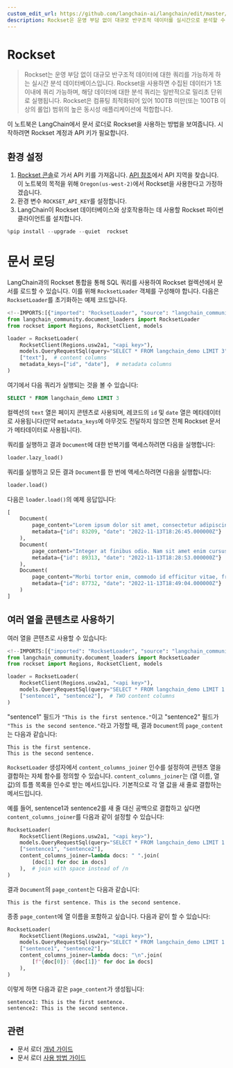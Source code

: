 ```yaml
---
custom_edit_url: https://github.com/langchain-ai/langchain/edit/master/docs/docs/integrations/document_loaders/rockset.ipynb
description: Rockset은 운영 부담 없이 대규모 반구조적 데이터를 실시간으로 분석할 수 있는 데이터베이스입니다. 빠른 쿼리 성능을 제공합니다.
---
```


# Rockset

> Rockset는 운영 부담 없이 대규모 반구조적 데이터에 대한 쿼리를 가능하게 하는 실시간 분석 데이터베이스입니다. Rockset을 사용하면 수집된 데이터가 1초 이내에 쿼리 가능하며, 해당 데이터에 대한 분석 쿼리는 일반적으로 밀리초 단위로 실행됩니다. Rockset은 컴퓨팅 최적화되어 있어 100TB 미만(또는 100TB 이상의 롤업) 범위의 높은 동시성 애플리케이션에 적합합니다.

이 노트북은 LangChain에서 문서 로더로 Rockset을 사용하는 방법을 보여줍니다. 시작하려면 Rockset 계정과 API 키가 필요합니다.

## 환경 설정

1. [Rockset 콘솔](https://console.rockset.com/apikeys)로 가서 API 키를 가져옵니다. [API 참조](https://rockset.com/docs/rest-api/#introduction)에서 API 지역을 찾습니다. 이 노트북의 목적을 위해 `Oregon(us-west-2)`에서 Rockset을 사용한다고 가정하겠습니다.
2. 환경 변수 `ROCKSET_API_KEY`를 설정합니다.
3. LangChain이 Rockset 데이터베이스와 상호작용하는 데 사용할 Rockset 파이썬 클라이언트를 설치합니다.

```python
%pip install --upgrade --quiet  rockset
```


# 문서 로딩
LangChain과의 Rockset 통합을 통해 SQL 쿼리를 사용하여 Rockset 컬렉션에서 문서를 로드할 수 있습니다. 이를 위해 `RocksetLoader` 객체를 구성해야 합니다. 다음은 `RocksetLoader`를 초기화하는 예제 코드입니다.

```python
<!--IMPORTS:[{"imported": "RocksetLoader", "source": "langchain_community.document_loaders", "docs": "https://api.python.langchain.com/en/latest/document_loaders/langchain_community.document_loaders.rocksetdb.RocksetLoader.html", "title": "Rockset"}]-->
from langchain_community.document_loaders import RocksetLoader
from rockset import Regions, RocksetClient, models

loader = RocksetLoader(
    RocksetClient(Regions.usw2a1, "<api key>"),
    models.QueryRequestSql(query="SELECT * FROM langchain_demo LIMIT 3"),  # SQL query
    ["text"],  # content columns
    metadata_keys=["id", "date"],  # metadata columns
)
```


여기에서 다음 쿼리가 실행되는 것을 볼 수 있습니다:

```sql
SELECT * FROM langchain_demo LIMIT 3
```


컬렉션의 `text` 열은 페이지 콘텐츠로 사용되며, 레코드의 `id` 및 `date` 열은 메타데이터로 사용됩니다(만약 `metadata_keys`에 아무것도 전달하지 않으면 전체 Rockset 문서가 메타데이터로 사용됩니다).

쿼리를 실행하고 결과 `Document`에 대한 반복기를 액세스하려면 다음을 실행합니다:

```python
loader.lazy_load()
```


쿼리를 실행하고 모든 결과 `Document`를 한 번에 액세스하려면 다음을 실행합니다:

```python
loader.load()
```


다음은 `loader.load()`의 예제 응답입니다:
```python
[
    Document(
        page_content="Lorem ipsum dolor sit amet, consectetur adipiscing elit. Maecenas a libero porta, dictum ipsum eget, hendrerit neque. Morbi blandit, ex ut suscipit viverra, enim velit tincidunt tellus, a tempor velit nunc et ex. Proin hendrerit odio nec convallis lobortis. Aenean in purus dolor. Vestibulum orci orci, laoreet eget magna in, commodo euismod justo.", 
        metadata={"id": 83209, "date": "2022-11-13T18:26:45.000000Z"}
    ),
    Document(
        page_content="Integer at finibus odio. Nam sit amet enim cursus lacus gravida feugiat vestibulum sed libero. Aenean eleifend est quis elementum tincidunt. Curabitur sit amet ornare erat. Nulla id dolor ut magna volutpat sodales fringilla vel ipsum. Donec ultricies, lacus sed fermentum dignissim, lorem elit aliquam ligula, sed suscipit sapien purus nec ligula.", 
        metadata={"id": 89313, "date": "2022-11-13T18:28:53.000000Z"}
    ),
    Document(
        page_content="Morbi tortor enim, commodo id efficitur vitae, fringilla nec mi. Nullam molestie faucibus aliquet. Praesent a est facilisis, condimentum justo sit amet, viverra erat. Fusce volutpat nisi vel purus blandit, et facilisis felis accumsan. Phasellus luctus ligula ultrices tellus tempor hendrerit. Donec at ultricies leo.", 
        metadata={"id": 87732, "date": "2022-11-13T18:49:04.000000Z"}
    )
]
```


## 여러 열을 콘텐츠로 사용하기

여러 열을 콘텐츠로 사용할 수 있습니다:

```python
<!--IMPORTS:[{"imported": "RocksetLoader", "source": "langchain_community.document_loaders", "docs": "https://api.python.langchain.com/en/latest/document_loaders/langchain_community.document_loaders.rocksetdb.RocksetLoader.html", "title": "Rockset"}]-->
from langchain_community.document_loaders import RocksetLoader
from rockset import Regions, RocksetClient, models

loader = RocksetLoader(
    RocksetClient(Regions.usw2a1, "<api key>"),
    models.QueryRequestSql(query="SELECT * FROM langchain_demo LIMIT 1 WHERE id=38"),
    ["sentence1", "sentence2"],  # TWO content columns
)
```


"sentence1" 필드가 `"This is the first sentence."`이고 "sentence2" 필드가 `"This is the second sentence."`라고 가정할 때, 결과 `Document`의 `page_content`는 다음과 같습니다:

```
This is the first sentence.
This is the second sentence.
```


`RocksetLoader` 생성자에서 `content_columns_joiner` 인수를 설정하여 콘텐츠 열을 결합하는 자체 함수를 정의할 수 있습니다. `content_columns_joiner`는 (열 이름, 열 값)의 튜플 목록을 인수로 받는 메서드입니다. 기본적으로 각 열 값을 새 줄로 결합하는 메서드입니다.

예를 들어, sentence1과 sentence2를 새 줄 대신 공백으로 결합하고 싶다면 `content_columns_joiner`를 다음과 같이 설정할 수 있습니다:

```python
RocksetLoader(
    RocksetClient(Regions.usw2a1, "<api key>"),
    models.QueryRequestSql(query="SELECT * FROM langchain_demo LIMIT 1 WHERE id=38"),
    ["sentence1", "sentence2"],
    content_columns_joiner=lambda docs: " ".join(
        [doc[1] for doc in docs]
    ),  # join with space instead of /n
)
```


결과 `Document`의 `page_content`는 다음과 같습니다:

```
This is the first sentence. This is the second sentence.
```


종종 `page_content`에 열 이름을 포함하고 싶습니다. 다음과 같이 할 수 있습니다:

```python
RocksetLoader(
    RocksetClient(Regions.usw2a1, "<api key>"),
    models.QueryRequestSql(query="SELECT * FROM langchain_demo LIMIT 1 WHERE id=38"),
    ["sentence1", "sentence2"],
    content_columns_joiner=lambda docs: "\n".join(
        [f"{doc[0]}: {doc[1]}" for doc in docs]
    ),
)
```


이렇게 하면 다음과 같은 `page_content`가 생성됩니다:

```
sentence1: This is the first sentence.
sentence2: This is the second sentence.
```


## 관련

- 문서 로더 [개념 가이드](/docs/concepts/#document-loaders)
- 문서 로더 [사용 방법 가이드](/docs/how_to/#document-loaders)